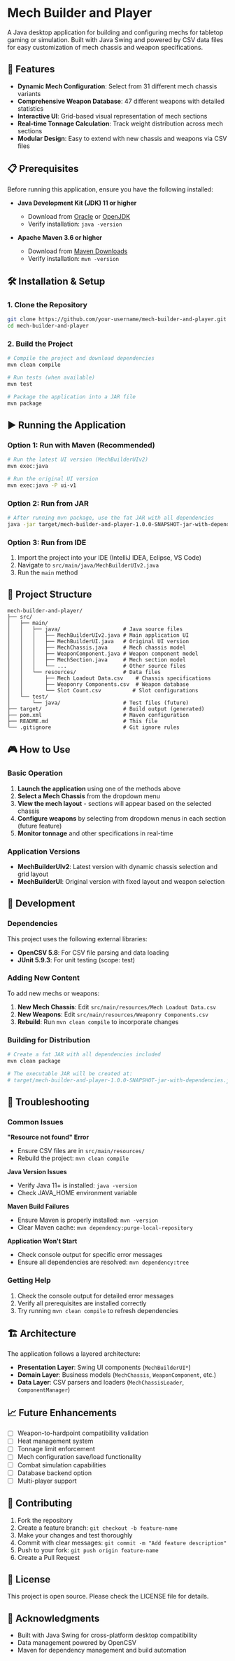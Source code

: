 # Mech Builder and Player

A Java desktop application for building and configuring mechs for tabletop gaming or simulation. Built with Java Swing and powered by CSV data files for easy customization of mech chassis and weapon specifications.

## 🚀 Features

- **Dynamic Mech Configuration**: Select from 31 different mech chassis variants
- **Comprehensive Weapon Database**: 47 different weapons with detailed statistics
- **Interactive UI**: Grid-based visual representation of mech sections
- **Real-time Tonnage Calculation**: Track weight distribution across mech sections
- **Modular Design**: Easy to extend with new chassis and weapons via CSV files

## 📋 Prerequisites

Before running this application, ensure you have the following installed:

- **Java Development Kit (JDK) 11 or higher**
  - Download from [Oracle](https://www.oracle.com/java/technologies/javase-downloads.html) or [OpenJDK](https://openjdk.org/)
  - Verify installation: `java -version`

- **Apache Maven 3.6 or higher**
  - Download from [Maven Downloads](https://maven.apache.org/download.cgi)
  - Verify installation: `mvn -version`

## 🛠️ Installation & Setup

### 1. Clone the Repository
```bash
git clone https://github.com/your-username/mech-builder-and-player.git
cd mech-builder-and-player
```

### 2. Build the Project
```bash
# Compile the project and download dependencies
mvn clean compile

# Run tests (when available)
mvn test

# Package the application into a JAR file
mvn package
```

## ▶️ Running the Application

### Option 1: Run with Maven (Recommended)
```bash
# Run the latest UI version (MechBuilderUIv2)
mvn exec:java

# Run the original UI version
mvn exec:java -P ui-v1
```

### Option 2: Run from JAR
```bash
# After running mvn package, use the fat JAR with all dependencies
java -jar target/mech-builder-and-player-1.0.0-SNAPSHOT-jar-with-dependencies.jar
```

### Option 3: Run from IDE
1. Import the project into your IDE (IntelliJ IDEA, Eclipse, VS Code)
2. Navigate to `src/main/java/MechBuilderUIv2.java`
3. Run the `main` method

## 📁 Project Structure

```
mech-builder-and-player/
├── src/
│   ├── main/
│   │   ├── java/                    # Java source files
│   │   │   ├── MechBuilderUIv2.java # Main application UI
│   │   │   ├── MechBuilderUI.java   # Original UI version
│   │   │   ├── MechChassis.java     # Mech chassis model
│   │   │   ├── WeaponComponent.java # Weapon component model
│   │   │   ├── MechSection.java     # Mech section model
│   │   │   └── ...                  # Other source files
│   │   └── resources/               # Data files
│   │       ├── Mech Loadout Data.csv    # Chassis specifications
│   │       ├── Weaponry Components.csv  # Weapon database
│   │       └── Slot Count.csv          # Slot configurations
│   └── test/
│       └── java/                    # Test files (future)
├── target/                          # Build output (generated)
├── pom.xml                          # Maven configuration
├── README.md                        # This file
└── .gitignore                       # Git ignore rules
```

## 🎮 How to Use

### Basic Operation
1. **Launch the application** using one of the methods above
2. **Select a Mech Chassis** from the dropdown menu
3. **View the mech layout** - sections will appear based on the selected chassis
4. **Configure weapons** by selecting from dropdown menus in each section (future feature)
5. **Monitor tonnage** and other specifications in real-time

### Application Versions
- **MechBuilderUIv2**: Latest version with dynamic chassis selection and grid layout
- **MechBuilderUI**: Original version with fixed layout and weapon selection

## 🔧 Development

### Dependencies
This project uses the following external libraries:
- **OpenCSV 5.8**: For CSV file parsing and data loading
- **JUnit 5.9.3**: For unit testing (scope: test)

### Adding New Content
To add new mechs or weapons:

1. **New Mech Chassis**: Edit `src/main/resources/Mech Loadout Data.csv`
2. **New Weapons**: Edit `src/main/resources/Weaponry Components.csv`
3. **Rebuild**: Run `mvn clean compile` to incorporate changes

### Building for Distribution
```bash
# Create a fat JAR with all dependencies included
mvn clean package

# The executable JAR will be created at:
# target/mech-builder-and-player-1.0.0-SNAPSHOT-jar-with-dependencies.jar
```

## 🐛 Troubleshooting

### Common Issues

**"Resource not found" Error**
- Ensure CSV files are in `src/main/resources/`
- Rebuild the project: `mvn clean compile`

**Java Version Issues**
- Verify Java 11+ is installed: `java -version`
- Check JAVA_HOME environment variable

**Maven Build Failures**
- Ensure Maven is properly installed: `mvn -version`
- Clear Maven cache: `mvn dependency:purge-local-repository`

**Application Won't Start**
- Check console output for specific error messages
- Ensure all dependencies are resolved: `mvn dependency:tree`

### Getting Help
1. Check the console output for detailed error messages
2. Verify all prerequisites are installed correctly
3. Try running `mvn clean compile` to refresh dependencies

## 🏗️ Architecture

The application follows a layered architecture:
- **Presentation Layer**: Swing UI components (`MechBuilderUI*`)
- **Domain Layer**: Business models (`MechChassis`, `WeaponComponent`, etc.)
- **Data Layer**: CSV parsers and loaders (`MechChassisLoader`, `ComponentManager`)

## 📈 Future Enhancements

- [ ] Weapon-to-hardpoint compatibility validation
- [ ] Heat management system
- [ ] Tonnage limit enforcement
- [ ] Mech configuration save/load functionality
- [ ] Combat simulation capabilities
- [ ] Database backend option
- [ ] Multi-player support

## 🤝 Contributing

1. Fork the repository
2. Create a feature branch: `git checkout -b feature-name`
3. Make your changes and test thoroughly
4. Commit with clear messages: `git commit -m "Add feature description"`
5. Push to your fork: `git push origin feature-name`
6. Create a Pull Request

## 📄 License

This project is open source. Please check the LICENSE file for details.

## 🙏 Acknowledgments

- Built with Java Swing for cross-platform desktop compatibility
- Data management powered by OpenCSV
- Maven for dependency management and build automation